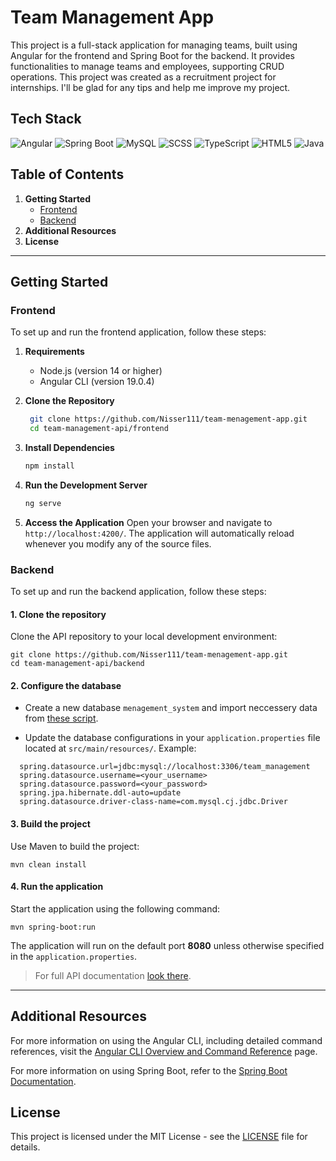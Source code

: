 # Team Management App

This project is a full-stack application for managing teams, built using Angular for the frontend and Spring Boot for the backend. It provides functionalities to manage teams and employees, supporting CRUD operations. This project was created as a recruitment project for internships. I'll be glad for any tips and help me improve my project.


## Tech Stack

![Angular](https://img.shields.io/badge/-Angular-DD0031?style=flat-square&logo=angular&logoColor=white)
![Spring Boot](https://img.shields.io/badge/-Spring%20Boot-6DB33F?style=flat-square&logo=springboot&logoColor=white)
![MySQL](https://img.shields.io/badge/-MySQL-4479A1?style=flat-square&logo=mysql&logoColor=white)
![SCSS](https://img.shields.io/badge/-SCSS-CC6699?style=flat-square&logo=sass&logoColor=white)
![TypeScript](https://img.shields.io/badge/-TypeScript-007ACC?style=flat-square&logo=typescript&logoColor=white)
![HTML5](https://img.shields.io/badge/-HTML5-E34F26?style=flat-square&logo=html5&logoColor=white)
![Java](https://img.shields.io/badge/-Java-007396?style=flat-square&logo=java&logoColor=white)

## Table of Contents

1. **Getting Started**
   - [Frontend](#frontend)
   - [Backend](#backend)
2. **Additional Resources**
3. **License**

---

## Getting Started

### Frontend

To set up and run the frontend application, follow these steps:

1. **Requirements**
   - Node.js (version 14 or higher)
   - Angular CLI (version 19.0.4)

2. **Clone the Repository**
   ```bash
    git clone https://github.com/Nisser111/team-menagement-app.git
    cd team-management-api/frontend
   ```

3. **Install Dependencies**
   ```bash
   npm install
   ```

4. **Run the Development Server**
   ```bash
   ng serve
   ```

5. **Access the Application**
   Open your browser and navigate to `http://localhost:4200/`. The application will automatically reload whenever you modify any of the source files.

### Backend

To set up and run the backend application, follow these steps:
#### 1. Clone the repository

Clone the API repository to your local development environment:

```shell
git clone https://github.com/Nisser111/team-menagement-app.git
cd team-management-api/backend
```

#### 2. Configure the database

- Create a new database `menagement_system` and import neccessery data from [these script](/utils/database-run-script.sql).
  
  

- Update the database configurations in your `application.properties` 
  file located at `src/main/resources/`. Example:

```properties
  spring.datasource.url=jdbc:mysql://localhost:3306/team_management
  spring.datasource.username=<your_username>
  spring.datasource.password=<your_password>
  spring.jpa.hibernate.ddl-auto=update
  spring.datasource.driver-class-name=com.mysql.cj.jdbc.Driver
```

#### 3. Build the project

Use Maven to build the project:

```shell
mvn clean install
```

#### 4. Run the application

Start the application using the following command:

```shell
mvn spring-boot:run
```

The application will run on the default port **8080** unless otherwise specified in the `application.properties`.

> For full API documentation [look there](/backend/README.md). 

---

## Additional Resources

For more information on using the Angular CLI, including detailed command references, visit the [Angular CLI Overview and Command Reference](https://angular.dev/tools/cli) page.

For more information on using Spring Boot, refer to the [Spring Boot Documentation](https://spring.io/projects/spring-boot).

## License

This project is licensed under the MIT License - see the [LICENSE](LICENSE) file for details.
